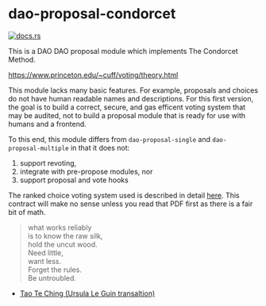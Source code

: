 # dao-proposal-condorcet

[![docs.rs](https://img.shields.io/docsrs/dao-proposal-condorcet?logo=docsdotrs)](https://docs.rs/dao-proposal-condorcet/latest/dao_proposal_condorcet/)

This is a DAO DAO proposal module which implements The Condorcet
Method.

https://www.princeton.edu/~cuff/voting/theory.html

This module lacks many basic features. For example, proposals and
choices do not have human readable names and descriptions. For this
first version, the goal is to build a correct, secure, and gas
efficent voting system that may be audited, not to build a proposal
module that is ready for use with humans and a frontend.

To this end, this module differs from `dao-proposal-single` and
`dao-proposal-multiple` in that it does not:

1. support revoting,
2. integrate with pre-propose modules, nor
3. support proposal and vote hooks

The ranked choice voting system used is described in detail
[here](./gercv.pdf). This contract will make no sense unless you read
that PDF first as there is a fair bit of math.

> what works reliably  
> is to know the raw silk,  
> hold the uncut wood.  
> Need little,  
> want less.  
> Forget the rules.  
> Be untroubled.  

- [Tao Te Ching (Ursula Le Guin transaltion)](https://github.com/lovingawareness/tao-te-ching/blob/master/Ursula%20K%20Le%20Guin.md)

